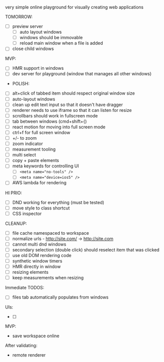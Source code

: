 very simple online playground for visually creating web applications

TOMORROW:

- [ ] preview server
  - [ ] auto layout windows
  - [ ] windows should be immovable
  - [ ] reload main window when a file is added
- [ ] close child windows

MVP:

- [ ] HMR support in windows
- [ ] dev server for playground (window that manages all other windows)

- POLISH:

- [ ] alt+click of tabbed item should respect original window size
- [ ] auto-layout windows
- [ ] clean up edit text input so that it doesn't have dragger
- [ ] renderer needs to use iframe so that it can listen for resize
- [ ] scrollbars should work in fullscreen mode
- [ ] tab between windows (cmd+shift+{)
- [ ] react motion for moving into full screen mode
- [ ] ctrl+f for full screen window
- [ ] +/- to zoom
- [ ] zoom indicator
- [ ] measurement tooling
- [ ] multi select
- [ ] copy + paste elements
- [ ] meta keywords for controlling UI
  - [ ] `<meta name="no-tools" />`
  - [ ] `<meta name="device=ios5" />`
- [ ] AWS lambda for rendering

HI PRIO:

- [ ] DND working for everything (must be tested)
- [ ] move style to class shortcut
- [ ] CSS inspector

CLEANUP:

- [ ] file cache namespaced to workspace
- [ ] normalize urls - http://site.com/ -> http://site.com
- [ ] cannot multi dnd windows
- [ ] secondary selection (double click) should reselect item that was clicked
- [ ] use old DOM rendering code
- [ ] synthetic window timers
- [ ] HMR directly in window
- [ ] resizing elements
- [ ] keep measurements when resizing

Immediate TODOS:

- [ ] files tab automatically populates from windows

UIs:

- [ ] 

MVP:

- save workspace online

After validating:

- remote renderer
